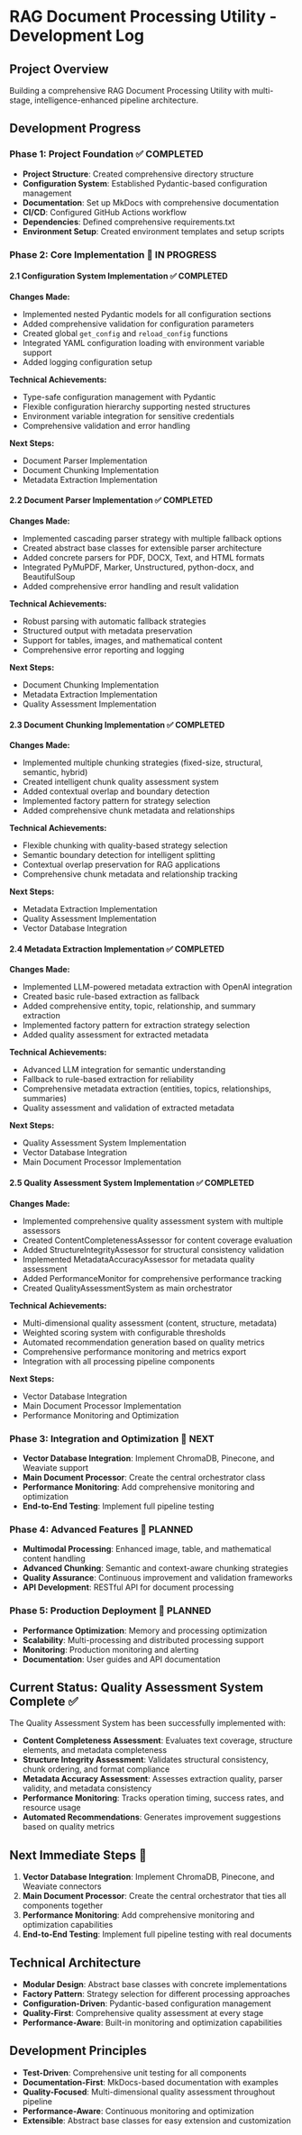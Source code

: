 # RAG Document Processing Utility - Development Log

## Project Overview
Building a comprehensive RAG Document Processing Utility with multi-stage, intelligence-enhanced pipeline architecture.

## Development Progress

### Phase 1: Project Foundation ✅ COMPLETED
- **Project Structure**: Created comprehensive directory structure
- **Configuration System**: Established Pydantic-based configuration management
- **Documentation**: Set up MkDocs with comprehensive documentation
- **CI/CD**: Configured GitHub Actions workflow
- **Dependencies**: Defined comprehensive requirements.txt
- **Environment Setup**: Created environment templates and setup scripts

### Phase 2: Core Implementation 🚧 IN PROGRESS

#### 2.1 Configuration System Implementation ✅ COMPLETED
**Changes Made:**
- Implemented nested Pydantic models for all configuration sections
- Added comprehensive validation for configuration parameters
- Created global `get_config` and `reload_config` functions
- Integrated YAML configuration loading with environment variable support
- Added logging configuration setup

**Technical Achievements:**
- Type-safe configuration management with Pydantic
- Flexible configuration hierarchy supporting nested structures
- Environment variable integration for sensitive credentials
- Comprehensive validation and error handling

**Next Steps:**
- Document Parser Implementation
- Document Chunking Implementation
- Metadata Extraction Implementation

#### 2.2 Document Parser Implementation ✅ COMPLETED
**Changes Made:**
- Implemented cascading parser strategy with multiple fallback options
- Created abstract base classes for extensible parser architecture
- Added concrete parsers for PDF, DOCX, Text, and HTML formats
- Integrated PyMuPDF, Marker, Unstructured, python-docx, and BeautifulSoup
- Added comprehensive error handling and result validation

**Technical Achievements:**
- Robust parsing with automatic fallback strategies
- Structured output with metadata preservation
- Support for tables, images, and mathematical content
- Comprehensive error reporting and logging

**Next Steps:**
- Document Chunking Implementation
- Metadata Extraction Implementation
- Quality Assessment Implementation

#### 2.3 Document Chunking Implementation ✅ COMPLETED
**Changes Made:**
- Implemented multiple chunking strategies (fixed-size, structural, semantic, hybrid)
- Created intelligent chunk quality assessment system
- Added contextual overlap and boundary detection
- Implemented factory pattern for strategy selection
- Added comprehensive chunk metadata and relationships

**Technical Achievements:**
- Flexible chunking with quality-based strategy selection
- Semantic boundary detection for intelligent splitting
- Contextual overlap preservation for RAG applications
- Comprehensive chunk metadata and relationship tracking

**Next Steps:**
- Metadata Extraction Implementation
- Quality Assessment Implementation
- Vector Database Integration

#### 2.4 Metadata Extraction Implementation ✅ COMPLETED
**Changes Made:**
- Implemented LLM-powered metadata extraction with OpenAI integration
- Created basic rule-based extraction as fallback
- Added comprehensive entity, topic, relationship, and summary extraction
- Implemented factory pattern for extraction strategy selection
- Added quality assessment for extracted metadata

**Technical Achievements:**
- Advanced LLM integration for semantic understanding
- Fallback to rule-based extraction for reliability
- Comprehensive metadata extraction (entities, topics, relationships, summaries)
- Quality assessment and validation of extracted metadata

**Next Steps:**
- Quality Assessment System Implementation
- Vector Database Integration
- Main Document Processor Implementation

#### 2.5 Quality Assessment System Implementation ✅ COMPLETED
**Changes Made:**
- Implemented comprehensive quality assessment system with multiple assessors
- Created ContentCompletenessAssessor for content coverage evaluation
- Added StructureIntegrityAssessor for structural consistency validation
- Implemented MetadataAccuracyAssessor for metadata quality assessment
- Added PerformanceMonitor for comprehensive performance tracking
- Created QualityAssessmentSystem as main orchestrator

**Technical Achievements:**
- Multi-dimensional quality assessment (content, structure, metadata)
- Weighted scoring system with configurable thresholds
- Automated recommendation generation based on quality metrics
- Comprehensive performance monitoring and metrics export
- Integration with all processing pipeline components

**Next Steps:**
- Vector Database Integration
- Main Document Processor Implementation
- Performance Monitoring and Optimization

### Phase 3: Integration and Optimization 🚧 NEXT
- **Vector Database Integration**: Implement ChromaDB, Pinecone, and Weaviate support
- **Main Document Processor**: Create the central orchestrator class
- **Performance Monitoring**: Add comprehensive monitoring and optimization
- **End-to-End Testing**: Implement full pipeline testing

### Phase 4: Advanced Features 🚧 PLANNED
- **Multimodal Processing**: Enhanced image, table, and mathematical content handling
- **Advanced Chunking**: Semantic and context-aware chunking strategies
- **Quality Assurance**: Continuous improvement and validation frameworks
- **API Development**: RESTful API for document processing

### Phase 5: Production Deployment 🚧 PLANNED
- **Performance Optimization**: Memory and processing optimization
- **Scalability**: Multi-processing and distributed processing support
- **Monitoring**: Production monitoring and alerting
- **Documentation**: User guides and API documentation

## Current Status: Quality Assessment System Complete ✅

The Quality Assessment System has been successfully implemented with:
- **Content Completeness Assessment**: Evaluates text coverage, structure elements, and metadata completeness
- **Structure Integrity Assessment**: Validates structural consistency, chunk ordering, and format compliance
- **Metadata Accuracy Assessment**: Assesses extraction quality, parser validity, and metadata consistency
- **Performance Monitoring**: Tracks operation timing, success rates, and resource usage
- **Automated Recommendations**: Generates improvement suggestions based on quality metrics

## Next Immediate Steps 🚧
1. **Vector Database Integration**: Implement ChromaDB, Pinecone, and Weaviate connectors
2. **Main Document Processor**: Create the central orchestrator that ties all components together
3. **Performance Monitoring**: Add comprehensive monitoring and optimization capabilities
4. **End-to-End Testing**: Implement full pipeline testing with real documents

## Technical Architecture
- **Modular Design**: Abstract base classes with concrete implementations
- **Factory Pattern**: Strategy selection for different processing approaches
- **Configuration-Driven**: Pydantic-based configuration management
- **Quality-First**: Comprehensive quality assessment at every stage
- **Performance-Aware**: Built-in monitoring and optimization capabilities

## Development Principles
- **Test-Driven**: Comprehensive unit testing for all components
- **Documentation-First**: MkDocs-based documentation with examples
- **Quality-Focused**: Multi-dimensional quality assessment throughout pipeline
- **Performance-Aware**: Continuous monitoring and optimization
- **Extensible**: Abstract base classes for easy extension and customization
